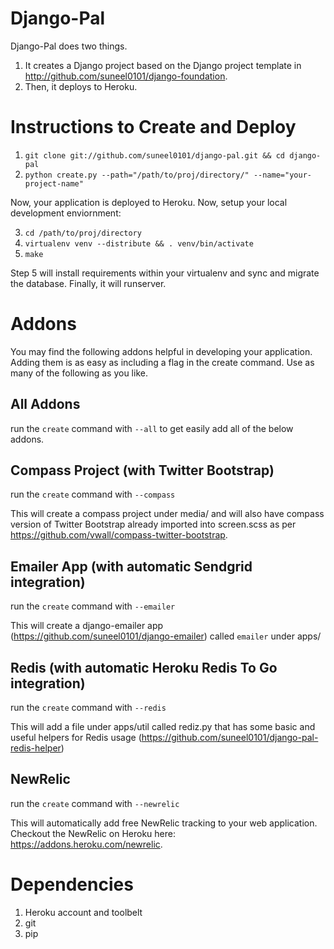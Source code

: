 Django-Pal
==========
Django-Pal does two things.

1. It creates a Django project based on the Django project template in http://github.com/suneel0101/django-foundation.
2. Then, it deploys to Heroku.

Instructions to Create and Deploy
===========

1. `git clone git://github.com/suneel0101/django-pal.git && cd django-pal`
2. `python create.py --path="/path/to/proj/directory/" --name="your-project-name"`

Now, your application is deployed to Heroku. Now, setup your local development enviornment:

3. `cd /path/to/proj/directory`
4. `virtualenv venv --distribute && . venv/bin/activate`
5. `make`

Step 5 will install requirements within your virtualenv and sync and migrate the database. Finally, it will runserver.

Addons
============
You may find the following addons helpful in developing your application. Adding them is as easy as including a flag in the create command. Use as many of the following as you like.

## All Addons

run the `create` command with `--all` to get easily add all of the below addons.

## Compass Project (with Twitter Bootstrap)

run the `create` command with `--compass`

This will create a compass project under media/ and will also have compass version of Twitter Bootstrap already imported into screen.scss as per https://github.com/vwall/compass-twitter-bootstrap.

## Emailer App (with automatic Sendgrid integration)

run the `create` command with `--emailer`

This will create a django-emailer app (https://github.com/suneel0101/django-emailer) called `emailer` under apps/

## Redis (with automatic Heroku Redis To Go integration)

run the `create` command with `--redis`

This will add a file under apps/util called rediz.py that has some basic and useful helpers for Redis usage (https://github.com/suneel0101/django-pal-redis-helper)

## NewRelic

run the `create` command with `--newrelic`

This will automatically add free NewRelic tracking to your web application. Checkout the NewRelic on Heroku here: https://addons.heroku.com/newrelic.

Dependencies
============

1. Heroku account and toolbelt
2. git
3. pip
